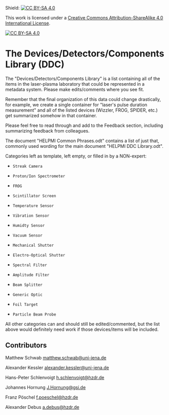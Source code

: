 Shield: [![CC BY-SA 4.0][cc-by-sa-shield]][cc-by-sa]

This work is licensed under a
[Creative Commons Attribution-ShareAlike 4.0 International License][cc-by-sa].

[![CC BY-SA 4.0][cc-by-sa-image]][cc-by-sa]

[cc-by-sa]: http://creativecommons.org/licenses/by-sa/4.0/
[cc-by-sa-image]: https://licensebuttons.net/l/by-sa/4.0/88x31.png
[cc-by-sa-shield]: https://img.shields.io/badge/License-CC%20BY--SA%204.0-lightgrey.svg


# The Devices/Detectors/Components Library (DDC) 

The "Devices/Detectors/Components Library" is a list containing all of the items in the laser-plasma laboratory that could be represented in a metadata system. Please make edits/comments where you see fit. 

Remember that the final organization of this data could change drastically, for example, we create a single container for "laser's pulse duration measurement" and all of the listed devices (Wizzler, FROG, SPIDER, etc.) get summarized somehow in that container.

Please feel free to read through and add to the Feedback section, including summarizing feedback from colleagues.

The document "HELPMI Common Phrases.odt" contains a list of just that, commonly used wording for the main document "HELPMI DDC Library.odt".

Categories left as template, left empty, or filled in by a NON-expert:

*     Streak Camera
*     Proton/Ion Spectrometer
*     FROG
*     Scintillator Screen
*     Temperature Sensor
*     Vibration Sensor
*     Humidty Sensor
*     Vacuum Sensor
*     Mechanical Shutter
*     Electro-Optical Shutter
*     Spectral Filter
*     Amplitude Filter
*     Beam Splitter
*     Generic Optic
*     Foil Target
*     Particle Beam Probe

All other categories can and should still be edited/commented, but the list above would definitely need work if those devices/items will be included.

## Contributors
Matthew Schwab <matthew.schwab@uni-jena.de>

Alexander Kessler <alexander.kessler@uni-jena.de>

Hans-Peter Schlenvoigt <h.schlenvoigt@hzdr.de>

Johannes Hornung <J.Hornung@gsi.de>

Franz Pöschel  <f.poeschel@hzdr.de>

Alexander Debus <a.debus@hzdr.de>